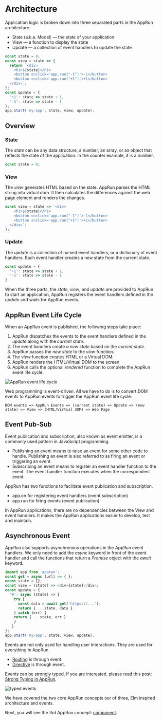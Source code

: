 # Architecture


Application logic is broken down into three separated parts in the AppRun architecture.

* State (a.k.a. Model) — the state of your application
* View — a function to display the state
* Update — a collection of event handlers to update the state

```javascript
const state = 0;
const view = state => {
  return `<div>
    <h1>${state}</h1>
    <button onclick='app.run("-1")'>-1</button>
    <button onclick='app.run("+1")'>+1</button>
  </div>`;
};
const update = {
  '+1': state => state + 1,
  '-1': state => state - 1
};
app.start('my-app', state, view, update);
```
## Overview

### State

The _state_ can be any data structure, a number, an array, or an object that reflects the state of the application. In the counter example, it is a number.
```javascript
const state = 0;
```

### View

The _view_ generates HTML based on the state. AppRun parses the HTML string into virtual dom. It then calculates the differences against the web page element and renders the changes.

```javascript
const view = state => `<div>
    <h1>${state}</h1>
    <button onclick='app.run("-1")'>-1</button>
    <button onclick='app.run("+1")'>+1</button>
  </div>`;
};
```

### Update

The _update_ is a collection of named event handlers, or a dictionary of event handlers. Each event handler creates a new state from the current state.
```javascript
const update = {
  '+1': state => state + 1,
  '-1': state => state - 1
}
```

When the three parts, the _state_, _view_, and _update_ are provided to AppRun to start an application, AppRun registers the event handlers defined in the _update_ and waits for AppRun events.

## AppRun Event Life Cycle

When an AppRun event is published, the following steps take place:

1. AppRun dispatches the events to the event handlers defined in the _update_
along with the _current state_.
2. The event handlers create _a new state_ based on the _current state_.
3. AppRun passes the _new state_ to the _view_ function.
4. The _view_ function creates HTML or a Virtual DOM.
5. AppRun renders the HTML/Virtual DOM to the screen
6. AppRun calls the optional _rendered_ function to complete the AppRun event life cycle.

![AppRun event life cycle](https://github.com/yysun/apprun/raw/master/docs/Figure_1-1.png)

Web programming is event-driven. All we have to do is to convert DOM events to AppRun events to trigger the AppRun event life cycle.

```
DOM events => AppRun Events => (current state) => Update => (new state) => View => (HTML/Virtual DOM) => Web Page
```


## Event Pub-Sub

Event publication and subscription, also known as event emitter, is a commonly used pattern in JavaScript programming.

* Publishing an event means to raise an event for some other code to handle. Publishing an event is also referred to as firing an event or
triggering an event.
* Subscribing an event means to register an event handler function to the event. The event handler function executes when the correspondent event.

AppRun has two functions to facilitate event publication and subscription.

* app.on for registering event handlers (event subscription)
* app.run for firing events (event publication)


In AppRun applications, there are no dependencies between the View and event handlers. It makes the AppRun applications easier to develop, test and maintain.


## Asynchronous Event

AppRun also supports asynchronous operations in the AppRun event
handlers. We only need to add the _async_ keyword in front of the event handler and call the functions that return a _Promise_ object with the _await_ keyword.

```javascript
import app from 'apprun';
const get = async (url) => { };
const state = {};
const view = (state) => <div>{state}</div>;
const update = {
  '#': async (state) => {
    try {
      const data = await get('https://...');
      return { ...state, data }
    } catch (err) {
    return { ...state, err }
    }
   }
};
app.start('my-app', state, view, update);
```

Events are not only used for handling user interactions. They are used for everything in AppRun.

* [Routing](07-routing) is through event.
* [Directive](08-directive) is through event.

Events can be strongly typed. If you are interested, please read this post: [Strong Typing in AppRun](https://medium.com/@yiyisun/strong-typing-in-apprun-78520be329c1).

![typed events](https://cdn-images-1.medium.com/max/1600/1*Z1y_-n7_Y1bzDUJuw0ORVw.png)

We have covered the two core AppRun concepts our of three, Elm inspired architecture and events.

Next, you will see the 3rd AppRun concept: [component](04-component).